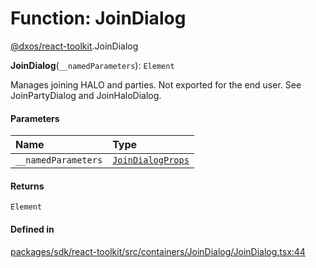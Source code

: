 # Function: JoinDialog

[@dxos/react-toolkit](../modules/dxos_react_toolkit.md).JoinDialog

**JoinDialog**(`__namedParameters`): `Element`

Manages joining HALO and parties.
Not exported for the end user.
See JoinPartyDialog and JoinHaloDialog.

#### Parameters

| Name | Type |
| :------ | :------ |
| `__namedParameters` | [`JoinDialogProps`](../interfaces/dxos_react_toolkit.JoinDialogProps.md) |

#### Returns

`Element`

#### Defined in

[packages/sdk/react-toolkit/src/containers/JoinDialog/JoinDialog.tsx:44](https://github.com/dxos/dxos/blob/db8188dae/packages/sdk/react-toolkit/src/containers/JoinDialog/JoinDialog.tsx#L44)
